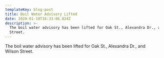 ```yaml
---
templateKey: blog-post
title: Boil Water Advisory Lifted
date: 2020-01-10T16:33:06.824Z
description: >-
  The boil water advisory has been lifted for Oak St., Alexandra Dr., and Wilson
  Street.
---
```

The boil water advisory has been lifted for Oak St., Alexandra Dr., and Wilson Street.
